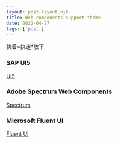 ```yaml
---
layout: post-layout.njk
title: Web components support theme
date: 2022-04-27
tags: ['post']
---
```

<!-- Excerpt Start -->
执着=执迷*放下
<!-- Excerpt End -->


### SAP UI5

[UI5](https://sap.github.io/ui5-webcomponents/)

### Adobe Spectrum Web Components

[Spectrum](https://opensource.adobe.com/spectrum-web-components/)

### Microsoft Fluent UI

[Fluent UI](https://developer.microsoft.com/fluentui)
